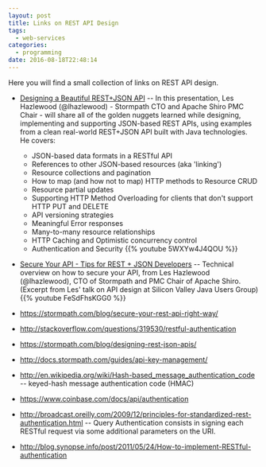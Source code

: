 ```yaml
---
layout: post
title: Links on REST API Design
tags:
  - web-services
categories:
  - programming
date: 2016-08-18T22:48:14
---
```


Here you will find a small collection of links on REST API design.

<!--more-->

- [Designing a Beautiful REST+JSON API](https://www.youtube.com/watch?v=5WXYw4J4QOU) -- In this presentation, Les Hazlewood (@lhazlewood) - Stormpath CTO and Apache Shiro PMC Chair - will share all of the golden nuggets learned while designing, implementing and supporting JSON-based REST APIs, using examples from a clean real-world REST+JSON API built with Java technologies. He covers:
    - JSON-based data formats in a RESTful API
    - References to other JSON-based resources (aka 'linking')
    - Resource collections and pagination
    - How to map (and how not to map) HTTP methods to Resource CRUD
    - Resource partial updates
    - Supporting HTTP Method Overloading for clients that don't support HTTP PUT and DELETE
    - API versioning strategies
    - Meaningful Error responses
    - Many-to-many resource relationships
    - HTTP Caching and Optimistic concurrency control
    - Authentication and Security
  {{% youtube 5WXYw4J4QOU %}}

-  [Secure Your API - Tips for REST + JSON Developers](https://www.youtube.com/watch?v=FeSdFhsKGG0) -- Technical overview on how to secure your API, from Les Hazlewood (@lhazlewood), CTO of Stormpath and PMC Chair of Apache Shiro. (Excerpt from Les' talk on API design at Silicon Valley Java Users Group)
  {{% youtube FeSdFhsKGG0 %}}
- https://stormpath.com/blog/secure-your-rest-api-right-way/
- http://stackoverflow.com/questions/319530/restful-authentication
- https://stormpath.com/blog/designing-rest-json-apis/
- http://docs.stormpath.com/guides/api-key-management/
- http://en.wikipedia.org/wiki/Hash-based_message_authentication_code -- keyed-hash message authentication code (HMAC)
- https://www.coinbase.com/docs/api/authentication
- http://broadcast.oreilly.com/2009/12/principles-for-standardized-rest-authentication.html -- Query Authentication consists in signing each RESTful request via some additional parameters on the URI.
- http://blog.synopse.info/post/2011/05/24/How-to-implement-RESTful-authentication
